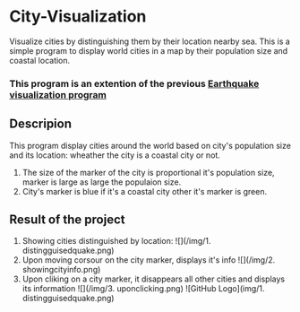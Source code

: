 # City-Visualization
Visualize cities by distinguishing them by their location nearby sea.
This is a simple program to display world cities in a map by their population size and coastal location.

### This program is an extention of the previous [Earthquake visualization program](https://github.com/mmncoder/Earthquake-Data-Visualization)


## Descripion
This program display cities around the world based on city's population size and its location: wheather the city is  a coastal city or not.
1. The size of the marker of the city is proportional it's population size, marker is large as large the populaion size.
1. City's marker is blue if it's a coastal city other it's marker is green.

## Result of the project
1. Showing cities distinguished by location: ![](/img/1. distingguisedquake.png) 
1. Upon moving corsour on the city marker, displays it's info ![](/img/2. showingcityinfo.png)
1. Upon cliking on a city marker, it disappears all other cities and displays its information ![](/img/3. uponclicking.png)
![GitHub Logo](img/1. distingguisedquake.png)
